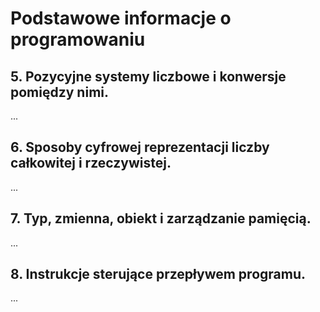 # Podstawowe informacje o programowaniu

## 5. Pozycyjne systemy liczbowe i konwersje pomiędzy nimi.
...
## 6. Sposoby cyfrowej reprezentacji liczby całkowitej i rzeczywistej.
...
## 7. Typ, zmienna, obiekt i zarządzanie pamięcią.
...
## 8. Instrukcje sterujące przepływem programu. 
...

